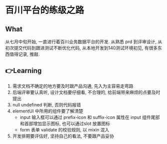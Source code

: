 # 百川平台的练级之路

##  What
从七月中旬开始, 一直进行着百川业务数据平台的开发. 从熟悉 prd 到评审设计, 从初次提交代码到跟进测试不断优化代码, 从本地开发到140测试环境初见, 有很多东西值得记录, 推敲. 

## 👉Learning
1. 需求文档不确定的地方要及时跟产品沟通, 先入为主容易走弯路
2. 后端评审要认真听, 设计文档要仔细看, 不合理的, 给前端带来麻烦的点要及时提出
3. null undefined 判断, 否则代码报错
4. elementUI 中所用的组件要了解清楚
    - input 输入框可以通过 prefix-icon 和 suffix-icon 属性在 input 组件尾部和首部增加显示图标, 也可以通过slot 放置图标
    - form 表单 validate 的校验规则, 以 mixin 混入
5. 开发排期要评估好, 坚持自己的看法, 不要跟产品妥协
